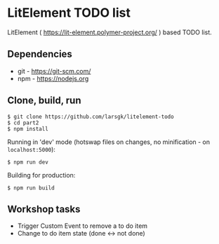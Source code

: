 # LitElement TODO list

LitElement ( https://lit-element.polymer-project.org/ ) based TODO list.

## Dependencies

* git - https://git-scm.com/
* npm - https://nodejs.org 

## Clone, build, run

```
$ git clone https://github.com/larsgk/litelement-todo
$ cd part2
$ npm install
```

Running in 'dev' mode (hotswap files on changes, no minification - on ```localhost:5000```):

```
$ npm run dev
```

Building for production:

```
$ npm run build
```

## Workshop tasks

* Trigger Custom Event to remove a to do item
* Change to do item state (done <-> not done)
